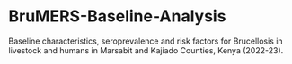 # BruMERS-Baseline-Analysis
Baseline characteristics, seroprevalence and risk factors for Brucellosis in livestock and humans in Marsabit and Kajiado Counties, Kenya (2022-23).
